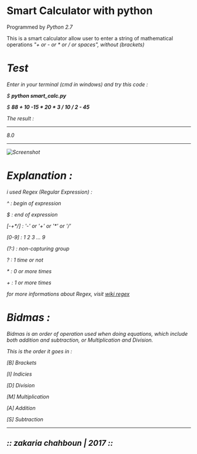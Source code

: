 # Smart Calculator with python

Programmed by <em>Python 2.7</em>


This is a smart calculator allow user to enter a string of mathematical operations <em>"+ or - or * or / or spaces"<em/>, without <em>(brackets)</em>

# Test
Enter in your terminal (cmd in windows) and try this code :


$ <b>python smart_calc.py</b>

$ <b>88 + 10 -15 * 20 * 3 / 10 / 2 - 45</b>


The result :

--------

8.0

--------

![Screenshot](https://github.com/zakaria-chahboun/smart_calculator/blob/master/screen_shot.PNG?raw=true)




# Explanation :

i used Regex <em>(Regular Expression)</em> :

^ : begin of expression

$ : end of expression

[-+\*/] : '-' or '+' or '\*' or '/'

[0-9] : 1 2 3 ... 9

(?:) : non-capturing group

? : 1 time or not

\* : 0 or more times

\+ : 1 or more times

<em> for more informations about Regex, visit </em> <a href='https://en.wikipedia.org/wiki/Regular_expression#Standards'>wiki regex</a>




# Bidmas :

Bidmas is an order of operation used when doing equations, which include both addition and subtraction, or Multiplication and Division.

This is the order it goes in :

[B] <em>Brackets</em>

[I] <em>Indicies</em>

[D] <em>Division</em>

[M] <em>Multiplication</em>

[A] <em>Addition</em>

[S] <em>Subtraction</em>



-----------------------------
:: zakaria chahboun | 2017 ::
-----------------------------
